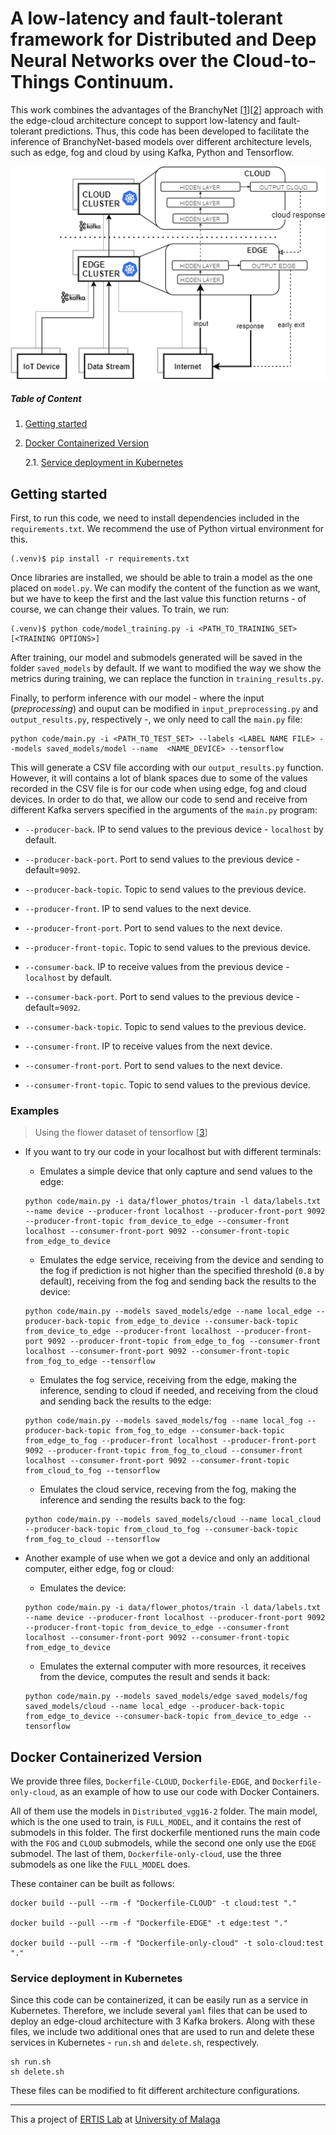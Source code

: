 # A low-latency and fault-tolerant framework for Distributed and Deep Neural Networks over the Cloud-to-Things Continuum.

This work combines the advantages of the BranchyNet [[1]][[2]] approach with the edge-cloud architecture concept to support low-latency and fault-tolerant predictions. Thus, this code has been developed to facilitate the inference of BranchyNet-based models over different architecture levels, such as edge, fog and cloud by using Kafka, Python and Tensorflow. 

![Concept](images/ddnn.png)

##### Table of Content

1. [Getting started](#getting-started)
2. [Docker Containerized Version](#docker-containerized-version)

    2.1. [Service deployment in Kubernetes](#service-deployment-in-kubernetes)

## Getting started

First, to run this code, we need to install dependencies included in the `requirements.txt`. We recommend the use of Python virtual environment for this.

```
(.venv)$ pip install -r requirements.txt
```

Once libraries are installed, we should be able to train a model as the one placed on `model.py`. We can modify the content of the function as we want, but we have to keep the first and the last value this function returns - of course, we can change their values. To train, we run:

```
(.venv)$ python code/model_training.py -i <PATH_TO_TRAINING_SET> [<TRAINING OPTIONS>]
```

After training, our model and submodels generated will be saved in the folder `saved_models` by default. If we want to modified the way we show the metrics during training, we can replace the function in `training_results.py`.

Finally, to perform inference with our model - where the input (*preprocessing*) and ouput can be modified in `input_preprocessing.py` and `output_results.py`, respectively -, we only need to call the `main.py` file:

```
python code/main.py -i <PATH_TO_TEST_SET> --labels <LABEL NAME FILE> --models saved_models/model --name  <NAME_DEVICE> --tensorflow
```

This will generate a CSV file according with our `output_results.py` function. However, it will contains a lot of blank spaces due to some of the values recorded in the CSV file is for our code when using edge, fog and cloud devices. In order to do that, we allow our code to send and receive from different Kafka servers specified in the arguments of the `main.py` program:

- `--producer-back`. IP to send values to the previous device - `localhost` by default.
- `--producer-back-port`. Port to send values to the previous device - default=`9092`.
- `--producer-back-topic`. Topic to send values to the previous device.
- `--producer-front`. IP to send values to the next device.
- `--producer-front-port`. Port to send values to the next device.
- `--producer-front-topic`. Topic to send values to the previous device.
    
- `--consumer-back`. IP to receive values from the previous device - `localhost` by default.
- `--consumer-back-port`. Port to send values to the previous device - default=`9092`.
- `--consumer-back-topic`. Topic to send values to the previous device.
- `--consumer-front`. IP to receive values from the next device.
- `--consumer-front-port`. Port to send values to the next device.
- `--consumer-front-topic`. Topic to send values to the previous device.

### Examples

> Using the flower dataset of tensorflow [[3]]

- If you want to try our code in your localhost but with different terminals:

    - Emulates a simple device that only capture and send values to the edge:
    ```
    python code/main.py -i data/flower_photos/train -l data/labels.txt --name device --producer-front localhost --producer-front-port 9092 --producer-front-topic from_device_to_edge --consumer-front localhost --consumer-front-port 9092 --consumer-front-topic from_edge_to_device
    ```

    - Emulates the edge service, receiving from the device and sending to the fog if prediction is not higher than the specified threshold (`0.8` by default), receiving from the fog and sending back the results to the device: 

    ```
    python code/main.py --models saved_models/edge --name local_edge --producer-back-topic from_edge_to_device --consumer-back-topic from_device_to_edge --producer-front localhost --producer-front-port 9092 --producer-front-topic from_edge_to_fog --consumer-front localhost --consumer-front-port 9092 --consumer-front-topic from_fog_to_edge --tensorflow
    ```

    - Emulates the fog service, receiving from the edge, making the inference,  sending to cloud if needed, and receiving from the cloud and sending back the results to the edge:
    ```
    python code/main.py --models saved_models/fog --name local_fog --producer-back-topic from_fog_to_edge --consumer-back-topic from_edge_to_fog --producer-front localhost --producer-front-port 9092 --producer-front-topic from_fog_to_cloud --consumer-front localhost --consumer-front-port 9092 --consumer-front-topic from_cloud_to_fog --tensorflow
    ```
    - Emulates the cloud service, receving from the fog, making the inference and sending the results back to the fog:
    ```
    python code/main.py --models saved_models/cloud --name local_cloud --producer-back-topic from_cloud_to_fog --consumer-back-topic from_fog_to_cloud --tensorflow
    ```

- Another example of use when we got a device and only an additional computer, either edge, fog or cloud:
    - Emulates the device:
    ```
    python code/main.py -i data/flower_photos/train -l data/labels.txt --name device --producer-front localhost --producer-front-port 9092 --producer-front-topic from_device_to_edge --consumer-front localhost --consumer-front-port 9092 --consumer-front-topic from_edge_to_device
    ```

    - Emulates the external computer with more resources, it receives from the device, computes the result and sends it back:
    ```
    python code/main.py --models saved_models/edge saved_models/fog saved_models/cloud --name local_edge --producer-back-topic from_edge_to_device --consumer-back-topic from_device_to_edge --tensorflow
    ```

## Docker Containerized Version

We provide three files, `Dockerfile-CLOUD`, `Dockerfile-EDGE`, and `Dockerfile-only-cloud`, as an example of how to use our code with Docker Containers. 

All of them use the models in `Distributed_vgg16-2` folder. The main model, which is the one used to train, is `FULL_MODEL`, and it contains the rest of submodels in this folder. The first dockerfile mentioned runs the main code with the `FOG` and `CLOUD` submodels, while the second one only use the `EDGE` submodel. The last of them, `Dockerfile-only-cloud`, use the three submodels as one like the `FULL_MODEL` does.

These container can be built as follows:

    docker build --pull --rm -f "Dockerfile-CLOUD" -t cloud:test "."

    docker build --pull --rm -f "Dockerfile-EDGE" -t edge:test "."

    docker build --pull --rm -f "Dockerfile-only-cloud" -t solo-cloud:test "."

### Service deployment in Kubernetes

Since this code can be containerized, it can be easily run as a service in Kubernetes. Therefore, we include several `yaml` files that can be used to deploy an edge-cloud architecture with 3 Kafka brokers. Along with these files, we include two additional ones that are used to run and delete these services in Kubernetes - `run.sh` and `delete.sh`, respectively.

    sh run.sh
    sh delete.sh

These files can be modified to fit different architecture configurations.

----

This a project of [ERTIS Lab](https://github.com/ertis-research) at [University of Malaga](uma.es)

[1]: https://arxiv.org/abs/1709.01686
[2]: https://github.com/kunglab/branchynet
[3]: https://www.tensorflow.org/tutorials/load_data/images

